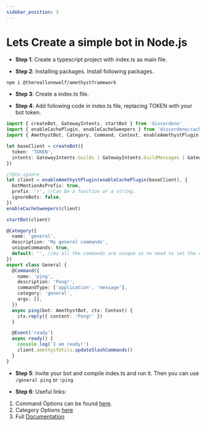 ```yaml
---
sidebar_position: 3
---
```


# Lets Create a simple bot in Node.js

- **Step 1**: Create a typescript project with index.ts as main file.

- **Step 2**: Installing packages. Install following packages.

```bash
npm i @thereallonewolf/amethystframework
```

- **Step 3**: Create a index.ts file.

- **Step 4**: Add following code in index.ts file, replacing TOKEN with your bot token.

```ts
import { createBot, GatewayIntents, startBot } from 'discordeno'
import { enableCachePlugin, enableCacheSweepers } from 'discordeno/cache-plugin'
import { AmethystBot, Category, Command, Context, enableAmethystPlugin, Event } from '@thereallonewolf/amethystframework'

let baseClient = createBot({
  token: 'TOKEN',
  intents: GatewayIntents.Guilds | GatewayIntents.GuildMessages | GatewayIntents.MessageContent,
})

//@ts-ignore
let client = enableAmethystPlugin(enableCachePlugin(baseClient), {
  botMentionAsPrefix: true,
  prefix: '!', //Can be a function or a string.
  ignoreBots: false,
})
enableCacheSweepers(client)

startBot(client)

@Category({
  name: 'general',
  description: 'My general commands',
  uniqueCommands: true,
  default: '', //As all the commands are unique so no need to set the default command.
})
export class General {
  @Command({
    name: 'ping',
    description: 'Pong!',
    commandType: ['application', 'message'],
    category: 'general',
    args: [],
  })
  async ping(bot: AmethystBot, ctx: Context) {
    ctx.reply({ content: 'Pong!' })
  }

  @Event('ready')
  async ready() {
    console.log('I am ready!')
    client.amethystUtils.updateSlashCommands()
  }
}
```

- **Step 5**: Invite your bot and compile index.ts and run it. Then you can use `/general ping` or `!ping`

- **Step 6**: Useful links:

1. Command Options can be found
   [here](https://github.com/AmethystFramework/framework/blob/master/src/types/commandOptions.ts).
2. Category Options [here](https://github.com/AmethystFramework/framework/blob/master/src/types/categoryOptions.ts)
3. Full [Documentation](https://deno.land/x/amethyst)
